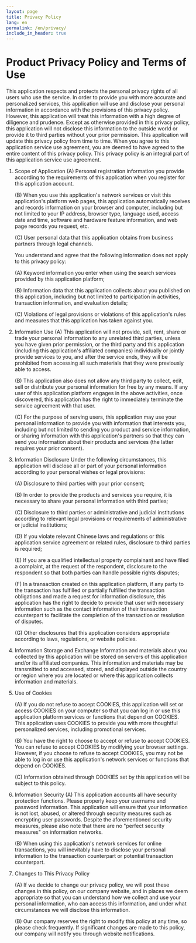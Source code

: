 ```yaml
---
layout: page
title: Privacy Policy
lang: en
permalink: /en/privacy/
include_in_header: true
---
```


# Product Privacy Policy and Terms of Use

This application respects and protects the personal privacy rights of all users who use the service. In order to provide you with more accurate and personalized services, this application will use and disclose your personal information in accordance with the provisions of this privacy policy. However, this application will treat this information with a high degree of diligence and prudence. Except as otherwise provided in this privacy policy, this application will not disclose this information to the outside world or provide it to third parties without your prior permission. This application will update this privacy policy from time to time. When you agree to this application service use agreement, you are deemed to have agreed to the entire content of this privacy policy. This privacy policy is an integral part of this application service use agreement.

1. Scope of Application
   (A) Personal registration information you provide according to the requirements of this application when you register for this application account.

   (B) When you use this application's network services or visit this application's platform web pages, this application automatically receives and records information on your browser and computer, including but not limited to your IP address, browser type, language used, access date and time, software and hardware feature information, and web page records you request, etc.
   
   (C) User personal data that this application obtains from business partners through legal channels.
   
   You understand and agree that the following information does not apply to this privacy policy:
   
   (A) Keyword information you enter when using the search services provided by this application platform;
   
   (B) Information data that this application collects about you published on this application, including but not limited to participation in activities, transaction information, and evaluation details;
   
   (C) Violations of legal provisions or violations of this application's rules and measures that this application has taken against you.

2. Information Use
   (A) This application will not provide, sell, rent, share or trade your personal information to any unrelated third parties, unless you have given prior permission, or the third party and this application (including this application's affiliated companies) individually or jointly provide services to you, and after the service ends, they will be prohibited from accessing all such materials that they were previously able to access.

   (B) This application also does not allow any third party to collect, edit, sell or distribute your personal information for free by any means. If any user of this application platform engages in the above activities, once discovered, this application has the right to immediately terminate the service agreement with that user.
   
   (C) For the purpose of serving users, this application may use your personal information to provide you with information that interests you, including but not limited to sending you product and service information, or sharing information with this application's partners so that they can send you information about their products and services (the latter requires your prior consent).

3. Information Disclosure
   Under the following circumstances, this application will disclose all or part of your personal information according to your personal wishes or legal provisions:

   (A) Disclosure to third parties with your prior consent;
   
   (B) In order to provide the products and services you require, it is necessary to share your personal information with third parties;
   
   (C) Disclosure to third parties or administrative and judicial institutions according to relevant legal provisions or requirements of administrative or judicial institutions;
   
   (D) If you violate relevant Chinese laws and regulations or this application service agreement or related rules, disclosure to third parties is required;
   
   (E) If you are a qualified intellectual property complainant and have filed a complaint, at the request of the respondent, disclosure to the respondent so that both parties can handle possible rights disputes;
   
   (F) In a transaction created on this application platform, if any party to the transaction has fulfilled or partially fulfilled the transaction obligations and made a request for information disclosure, this application has the right to decide to provide that user with necessary information such as the contact information of their transaction counterpart to facilitate the completion of the transaction or resolution of disputes.
   
   (G) Other disclosures that this application considers appropriate according to laws, regulations, or website policies.

4. Information Storage and Exchange
   Information and materials about you collected by this application will be stored on servers of this application and/or its affiliated companies. This information and materials may be transmitted to and accessed, stored, and displayed outside the country or region where you are located or where this application collects information and materials.

5. Use of Cookies

   (A) If you do not refuse to accept COOKIES, this application will set or access COOKIES on your computer so that you can log in or use this application platform services or functions that depend on COOKIES. This application uses COOKIES to provide you with more thoughtful personalized services, including promotional services.
   
   (B) You have the right to choose to accept or refuse to accept COOKIES. You can refuse to accept COOKIES by modifying your browser settings. However, if you choose to refuse to accept COOKIES, you may not be able to log in or use this application's network services or functions that depend on COOKIES.
   
   (C) Information obtained through COOKIES set by this application will be subject to this policy.

6. Information Security
   (A) This application accounts all have security protection functions. Please properly keep your username and password information. This application will ensure that your information is not lost, abused, or altered through security measures such as encrypting user passwords. Despite the aforementioned security measures, please also note that there are no "perfect security measures" on information networks.

   (B) When using this application's network services for online transactions, you will inevitably have to disclose your personal information to the transaction counterpart or potential transaction counterpart.

7. Changes to This Privacy Policy

   (A) If we decide to change our privacy policy, we will post these changes in this policy, on our company website, and in places we deem appropriate so that you can understand how we collect and use your personal information, who can access this information, and under what circumstances we will disclose this information.

   (B) Our company reserves the right to modify this policy at any time, so please check frequently. If significant changes are made to this policy, our company will notify you through website notifications.